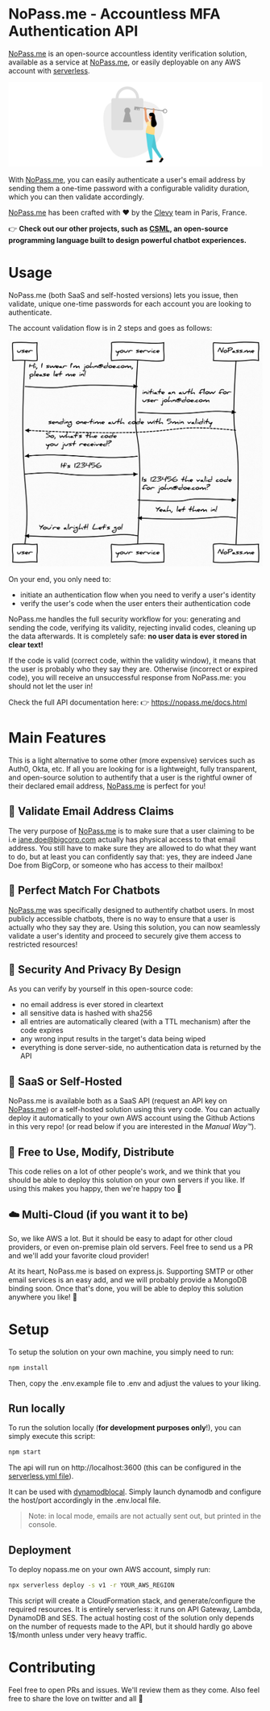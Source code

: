 # NoPass.me - Accountless MFA Authentication API

[NoPass.me](https://nopass.me) is an open-source accountless identity verification solution, available as a service at [NoPass.me](https://nopass.me), or easily deployable on any AWS account with [serverless](https://serverless.com).

![](./images/illustration.png)

With [NoPass.me](https://nopass.me), you can easily authenticate a user's email address by sending them a one-time password with a configurable validity duration, which you can then validate accordingly.

[NoPass.me](https://nopass.me) has been crafted with ❤️  by the [Clevy](https://clevy.io) team in Paris, France.

👉 **Check out our other projects, such as [CSML](https://CSML.dev), an open-source programming language built to design powerful chatbot experiences.**

# Usage

NoPass.me (both SaaS and self-hosted versions) lets you issue, then validate, unique one-time passwords for each account you are looking to authenticate.

The account validation flow is in 2 steps and goes as follows:

![](./images/diagram.png)

On your end, you only need to:
- initiate an authentication flow when you need to verify a user's identity
- verify the user's code when the user enters their authentication code

NoPass.me handles the full security workflow for you: generating and sending the code, verifying its validity, rejecting invalid codes, cleaning up the data afterwards. It is completely safe: **no user data is ever stored in clear text!**

If the code is valid (correct code, within the validity window), it means that the user is probably who they say they are. Otherwise (incorrect or expired code), you will receive an unsuccessful response from NoPass.me: you should not let the user in!

Check the full API documentation here: 👉 https://nopass.me/docs.html


# Main Features

This is a light alternative to some other (more expensive) services such as Auth0, Okta, etc. If all you are looking for is a lightweight, fully transparent, and open-source solution to authentify that a user is the rightful owner of their declared email address, [NoPass.me](https://nopass.me) is perfect for you!

## 🥸 Validate Email Address Claims

The very purpose of [NoPass.me](https://nopass.me) is to make sure that a user claiming to be i.e jane.doe@bigcorp.com actually has physical access to that email address. You still have to make sure they are allowed to do what they want to do, but at least you can confidently say that: yes, they are indeed Jane Doe from BigCorp, or someone who has access to their mailbox!

## 🤖 Perfect Match For Chatbots

[NoPass.me](https://nopass.me) was specifically designed to authentify chatbot users. In most publicly accessible chatbots, there is no way to ensure that a user is actually who they say they are. Using this solution, you can now seamlessly validate a user's identity and proceed to securely give them access to restricted resources!

## 🔐 Security And Privacy By Design

As you can verify by yourself in this open-source code:
- no email address is ever stored in cleartext
- all sensitive data is hashed with sha256
- all entries are automatically cleared (with a TTL mechanism) after the code expires
- any wrong input results in the target's data being wiped
- everything is done server-side, no authentication data is returned by the API

## 🤯 SaaS or Self-Hosted

NoPass.me is available both as a SaaS API (request an API key on [NoPass.me](https://nopass.me)) or a self-hosted solution using this very code. You can actually deploy it automatically to your own AWS account using the Github Actions in this very repo! (or read below if you are interested in the _Manual Way™_).

## 🌟 Free to Use, Modify, Distribute

This code relies on a lot of other people's work, and we think that you should be able to deploy this solution on your own servers if you like. If using this makes you happy, then we're happy too 🥰

## ☁️ Multi-Cloud (if you want it to be)

So, we like AWS a lot. But it should be easy to adapt for other cloud providers, or even on-premise plain old servers. Feel free to send us a PR and we'll add your favorite cloud provider!

At its heart, NoPass.me is based on express.js. Supporting SMTP or other email services is an easy add, and we will probably provide a MongoDB binding soon. Once that's done, you will be able to deploy this solution anywhere you like! 🥳

# Setup

To setup the solution on your own machine, you simply need to run:

```sh
npm install
```

Then, copy the .env.example file to .env and adjust the values to your liking.

## Run locally

To run the solution locally (**for development purposes only**!), you can simply execute this script:

```sh
npm start
```

The api will run on http://localhost:3600 (this can be configured in the [serverless.yml file](./serverless.yml)).

It can be used with [dynamodblocal](https://docs.aws.amazon.com/amazondynamodb/latest/developerguide/DynamoDBLocal.html). Simply launch dynamodb and configure the host/port accordingly in the .env.local file.

> Note: in local mode, emails are not actually sent out, but printed in the console. 


## Deployment

To deploy nopass.me on your own AWS account, simply run:

```sh
npx serverless deploy -s v1 -r YOUR_AWS_REGION
```

This script will create a CloudFormation stack, and generate/configure the required resources. It is entirely serverless: it runs on API Gateway, Lambda, DynamoDB and SES. The actual hosting cost of the solution only depends on the number of requests made to the API, but it should hardly go above 1$/month unless under very heavy traffic.

# Contributing

Feel free to open PRs and issues. We'll review them as they come. Also feel free to share the love on twitter and all 🤗
